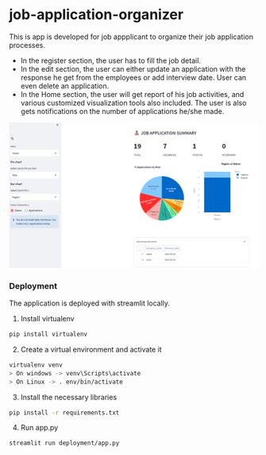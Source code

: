 # job-application-organizer

This is app is developed for job appplicant to organize their job application processes.
* In the register section, the user has to fill the job detail.
* In the edit section, the user can either update an application with the response he get from the employees 
  or add interview date. User can even delete an application. 
* In the Home section, the user will get report of his job activities, and various customized visualization tools also included.
  The user is also gets notifications on the number of applications he/she made.

![Home Screen](images/home.png)


### Deployment

The application is deployed with streamlit locally.

1. Install virtualenv

```bash
pip install virtualenv
```

2. Create a virtual environment and activate it

```bash
virtualenv venv
> On windows -> venv\Scripts\activate
> On Linux -> . env/bin/activate

```

3. Install the necessary libraries

```bash
pip install -r requirements.txt

```

4. Run app.py

```bash
streamlit run deployment/app.py

```





